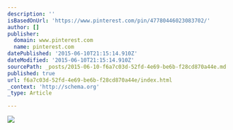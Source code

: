 ```yaml
---
description: ''
isBasedOnUrl: 'https://www.pinterest.com/pin/47780446023083702/'
author: []
publisher:
  domain: www.pinterest.com
  name: pinterest.com
datePublished: '2015-06-10T21:15:14.910Z'
dateModified: '2015-06-10T21:15:14.910Z'
sourcePath: _posts/2015-06-10-f6a7c03d-52fd-4e69-be6b-f28cd870a44e.md
published: true
url: f6a7c03d-52fd-4e69-be6b-f28cd870a44e/index.html
_context: 'http://schema.org'
_type: Article

---
```

![](https://s-media-cache-ak0.pinimg.com/736x/26/7a/73/267a733c31cd4508548cddd8cafafd94.jpg)